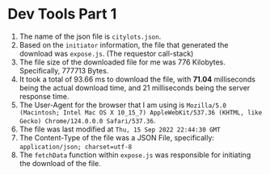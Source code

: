 # Dev Tools Part 1

1. The name of the json file is `citylots.json`.
2. Based on the `initiator` information, the file that generated the download was `expose.js`. (The requestor call-stack)
3. The file size of the downloaded file for me was 776 Kilobytes. Specifically, 777713 Bytes.
4. It took a total of 93.66 ms to download the file, with **71.04** milliseconds being the actual download time, and 21 milliseconds being the server response time.
5. The User-Agent for the browser that I am using is `Mozilla/5.0 (Macintosh; Intel Mac OS X 10_15_7) AppleWebKit/537.36 (KHTML, like Gecko) Chrome/124.0.0.0 Safari/537.36`.
6. The file was last modified at `Thu, 15 Sep 2022 22:44:30 GMT`
7. The Content-Type of the file was a JSON File, specifically: `application/json; charset=utf-8`
8. The `fetchData` function within `expose.js` was responsible for initiating the download of the file.

